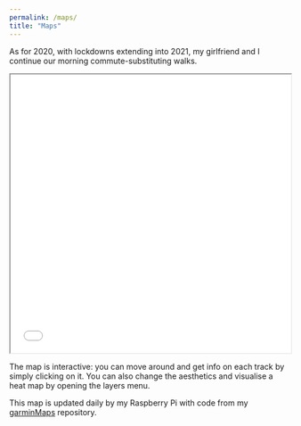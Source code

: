 ```yaml
---
permalink: /maps/
title: "Maps"
---
```


As for 2020, with lockdowns extending into 2021, my girlfriend and I continue
our morning commute-substituting walks.

<iframe title="Walking map" src="map_walking.html" height="500"
width="100%"></iframe>

The map is interactive: you can move around and get info on each track by
simply clicking on it. You can also change the aesthetics and visualise a heat
map by opening the layers menu.

This map is updated daily by my Raspberry Pi with code from my
[garminMaps](https://github.com/jcanton/garminMaps) repository.

